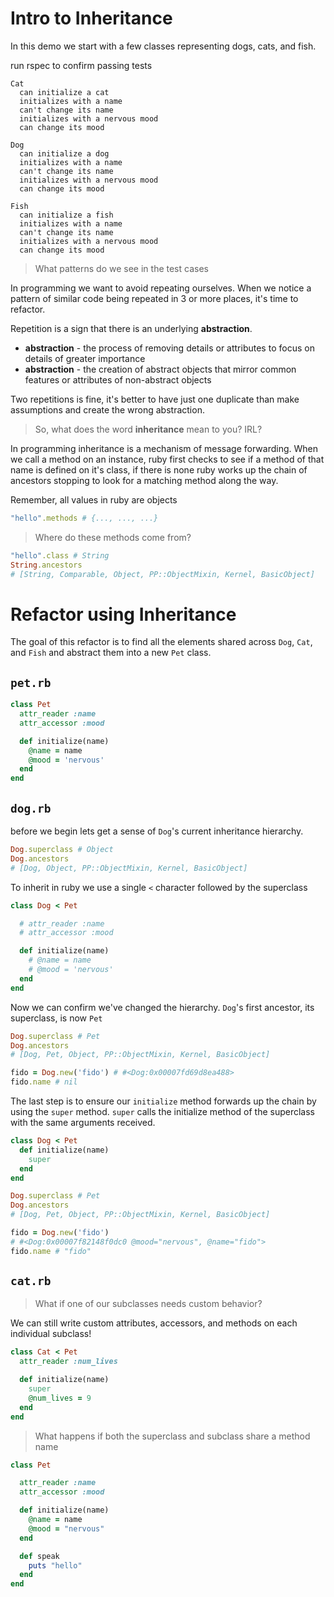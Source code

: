 # Intro to Inheritance

In this demo we start with a few classes representing dogs, cats, and fish.

run rspec to confirm passing tests

```
Cat
  can initialize a cat
  initializes with a name
  can't change its name
  initializes with a nervous mood
  can change its mood

Dog
  can initialize a dog
  initializes with a name
  can't change its name
  initializes with a nervous mood
  can change its mood

Fish
  can initialize a fish
  initializes with a name
  can't change its name
  initializes with a nervous mood
  can change its mood
```

> What patterns do we see in the test cases

In programming we want to avoid repeating ourselves. When we notice a pattern of similar code being repeated in 3 or more places, it's time to refactor. 

Repetition is a sign that there is an underlying **abstraction**.

- **abstraction** - the process of removing details or attributes to focus on details of greater importance 
- **abstraction** - the creation of abstract objects that mirror common features or attributes of non-abstract objects

Two repetitions is fine, it's better to have just one duplicate than make assumptions and create the wrong abstraction.

> So, what does the word **inheritance** mean to you? IRL?

In programming inheritance is a mechanism of message forwarding. When we call a method on an instance, ruby first checks to see if a method of that name is defined on it's class, if there is none ruby works up the chain of ancestors stopping to look for a matching method along the way.

Remember, all values in ruby are objects

```ruby
"hello".methods # {..., ..., ...}
```

> Where do these methods come from?

```ruby
"hello".class # String
String.ancestors 
# [String, Comparable, Object, PP::ObjectMixin, Kernel, BasicObject]
```

# Refactor using Inheritance
The goal of this refactor is to find all the elements shared across `Dog`, `Cat`, and `Fish` and abstract them into a new `Pet` class.

## `pet.rb`

```ruby
class Pet
  attr_reader :name
  attr_accessor :mood

  def initialize(name)
    @name = name
    @mood = 'nervous'
  end
end
```

## `dog.rb`

before we begin lets get a sense of `Dog`'s current inheritance hierarchy.

```ruby
Dog.superclass # Object
Dog.ancestors
# [Dog, Object, PP::ObjectMixin, Kernel, BasicObject]
```

To inherit in ruby we use a single `<` character followed by the superclass

```ruby
class Dog < Pet

  # attr_reader :name
  # attr_accessor :mood

  def initialize(name)
    # @name = name
    # @mood = 'nervous'
  end
end
```

Now we can confirm we've changed the hierarchy. `Dog`'s first ancestor, its superclass, is now `Pet`

```ruby
Dog.superclass # Pet
Dog.ancestors
# [Dog, Pet, Object, PP::ObjectMixin, Kernel, BasicObject]

fido = Dog.new('fido') # #<Dog:0x00007fd69d8ea488>
fido.name # nil
```

The last step is to ensure our `initialize` method forwards up the chain by using the `super` method. `super` calls the initialize method of the superclass with the same arguments received.


```ruby
class Dog < Pet
  def initialize(name)
    super
  end
end
```

```ruby
Dog.superclass # Pet
Dog.ancestors
# [Dog, Pet, Object, PP::ObjectMixin, Kernel, BasicObject]

fido = Dog.new('fido') 
# #<Dog:0x00007f82148f0dc0 @mood="nervous", @name="fido">
fido.name # "fido"
```

## `cat.rb`

> What if one of our subclasses needs custom behavior?

We can still write custom attributes, accessors, and methods on each individual subclass!

```ruby
class Cat < Pet
  attr_reader :num_lives

  def initialize(name)
    super
    @num_lives = 9
  end
end
```

> What happens if both the superclass and subclass share a method name

```ruby
class Pet

  attr_reader :name
  attr_accessor :mood

  def initialize(name)
    @name = name
    @mood = "nervous"
  end

  def speak 
    puts "hello"
  end
end
```